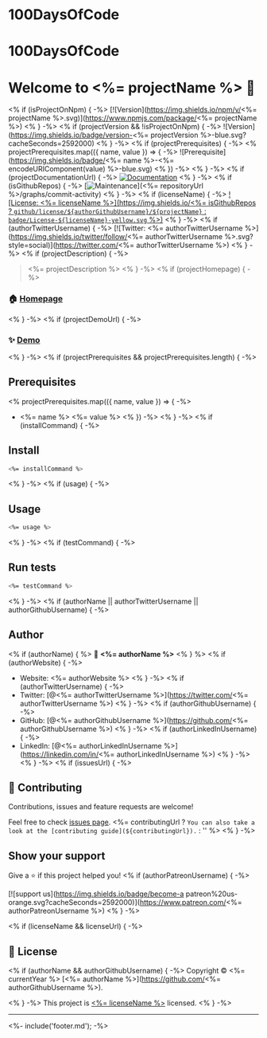 # 100DaysOfCode
# 100DaysOfCode

# Welcome to <%= projectName %> 👋
<% if (isProjectOnNpm) { -%>
[![Version](https://img.shields.io/npm/v/<%= projectName %>.svg)](https://www.npmjs.com/package/<%= projectName %>)
<% } -%>
<% if (projectVersion && !isProjectOnNpm) { -%>
![Version](https://img.shields.io/badge/version-<%= projectVersion %>-blue.svg?cacheSeconds=2592000)
<% } -%>
<% if (projectPrerequisites) { -%>
<% projectPrerequisites.map(({ name, value }) => { -%>
![Prerequisite](https://img.shields.io/badge/<%= name %>-<%= encodeURIComponent(value) %>-blue.svg)
<% }) -%>
<% } -%>
<% if (projectDocumentationUrl) { -%>
[![Documentation](https://img.shields.io/badge/documentation-yes-brightgreen.svg)](<%= projectDocumentationUrl %>)
<% } -%>
<% if (isGithubRepos) { -%>
[![Maintenance](https://img.shields.io/badge/Maintained%3F-yes-green.svg)](<%= repositoryUrl %>/graphs/commit-activity)
<% } -%>
<% if (licenseName) { -%>
[![License: <%= licenseName %>](https://img.shields.io/<%= isGithubRepos ? `github/license/${authorGithubUsername}/${projectName}` : `badge/License-${licenseName}-yellow.svg` %>)](<%= licenseUrl ? licenseUrl : '#' %>)
<% } -%>
<% if (authorTwitterUsername) { -%>
[![Twitter: <%= authorTwitterUsername %>](https://img.shields.io/twitter/follow/<%= authorTwitterUsername %>.svg?style=social)](https://twitter.com/<%= authorTwitterUsername %>)
<% } -%>
<% if (projectDescription) { -%>

> <%= projectDescription %>
<% } -%>
<% if (projectHomepage) { -%>

### 🏠 [Homepage](<%= projectHomepage %>)
<% } -%>
<% if (projectDemoUrl) { -%>

### ✨ [Demo](<%= projectDemoUrl %>)
<% } -%>
<% if (projectPrerequisites && projectPrerequisites.length) { -%>

## Prerequisites

<% projectPrerequisites.map(({ name, value }) => { -%>
- <%= name %> <%= value %>
<% }) -%>
<% } -%>
<% if (installCommand) { -%>

## Install

```sh
<%= installCommand %>
```
<% } -%>
<% if (usage) { -%>

## Usage

```sh
<%= usage %>
```
<% } -%>
<% if (testCommand) { -%>

## Run tests

```sh
<%= testCommand %>
```
<% } -%>
<% if (authorName || authorTwitterUsername || authorGithubUsername) { -%>

## Author
<% if (authorName) { %>
👤 **<%= authorName %>**
<% } %>
<% if (authorWebsite) { -%>
* Website: <%= authorWebsite %>
<% } -%>
<% if (authorTwitterUsername) { -%>
* Twitter: [@<%= authorTwitterUsername %>](https://twitter.com/<%= authorTwitterUsername %>)
<% } -%>
<% if (authorGithubUsername) { -%>
* GitHub: [@<%= authorGithubUsername %>](https://github.com/<%= authorGithubUsername %>)
<% } -%>
<% if (authorLinkedInUsername) { -%>
* LinkedIn: [@<%= authorLinkedInUsername %>](https://linkedin.com/in/<%= authorLinkedInUsername %>)
<% } -%>
<% } -%>
<% if (issuesUrl) { -%>

## 🤝 Contributing

Contributions, issues and feature requests are welcome!

Feel free to check [issues page](<%= issuesUrl %>). <%= contributingUrl ? `You can also take a look at the [contributing guide](${contributingUrl}).` : '' %>
<% } -%>

## Show your support

Give a ⭐️ if this project helped you!
<% if (authorPatreonUsername) { -%>

[![support us](https://img.shields.io/badge/become-a patreon%20us-orange.svg?cacheSeconds=2592000)](https://www.patreon.com/<%= authorPatreonUsername %>)
<% } -%>

<% if (licenseName && licenseUrl) { -%>

## 📝 License

<% if (authorName && authorGithubUsername) { -%>
Copyright © <%= currentYear %> [<%= authorName %>](https://github.com/<%= authorGithubUsername %>).

<% } -%>
This project is [<%= licenseName %>](<%= licenseUrl %>) licensed.
<% } -%>

***
<%- include('footer.md'); -%>
